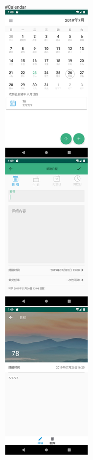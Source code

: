 #Calendar  <br>
![首页](app/src/main/assets/screenshot/首页.png)
![添加日程页](app/src/main/assets/screenshot/添加日程页.png)
![日程详情页](app/src/main/assets/screenshot/日程详情页.png)